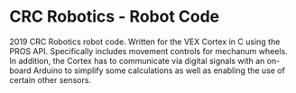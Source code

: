 # CRC Robotics - Robot Code
2019 CRC Robotics robot code. Written for the VEX Cortex in C using the PROS API. Specifically includes movement controls for mechanum wheels. In addition, the Cortex has to communicate via digital signals with an on-board Arduino to simplify some calculations as well as enabling the use of certain other sensors.
